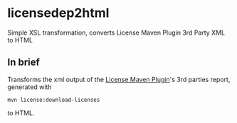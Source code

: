 # licensedep2html
Simple XSL transformation, converts License Maven Plugin 3rd Party XML to HTML

## In brief
Transforms the xml output of the [License Maven Plugin](http://www.mojohaus.org/license-maven-plugin)'s 3rd parties report, generated with

```mvn license:download-licenses```

to HTML.
